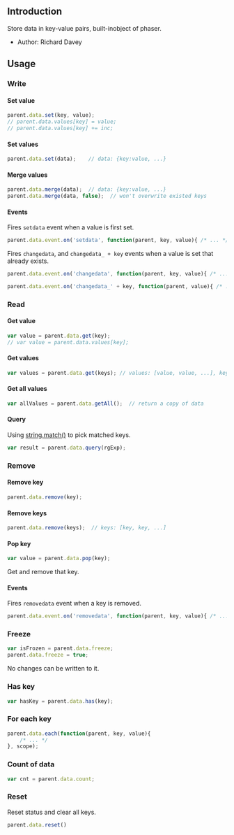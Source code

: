 ## Introduction

Store data in key-value pairs, built-inobject of phaser.

- Author: Richard Davey

## Usage

### Write

#### Set value

```javascript
parent.data.set(key, value);
// parent.data.values[key] = value;
// parent.data.values[key] += inc;
```

#### Set values

```javascript
parent.data.set(data);    // data: {key:value, ...}
```

#### Merge values

```javascript
parent.data.merge(data);  // data: {key:value, ...}
parent.data.merge(data, false);  // won't overwrite existed keys
```

#### Events

Fires `setdata` event when a value is first set.

```javascript
parent.data.event.on('setdata', function(parent, key, value){ /* ... */ });
```

Fires `changedata`, and `changedata_ + key` events when a value is set that already exists.

```javascript
parent.data.event.on('changedata', function(parent, key, value){ /* ... */ });
```

```javascript
parent.data.event.on('changedata_' + key, function(parent, value){ /* ... */ });
```

### Read

#### Get value

```javascript
var value = parent.data.get(key);
// var value = parent.data.values[key];
```

#### Get values

```javascript
var values = parent.data.get(keys); // values: [value, value, ...], keys: [key, key, ...]
```

#### Get all values

```javascript
var allValues = parent.data.getAll();  // return a copy of data
```

#### Query

Using [string.match()](https://developer.mozilla.org/en-US/docs/Web/JavaScript/Reference/Global_Objects/String/match) to pick matched keys.

```javascript
var result = parent.data.query(rgExp);
```

### Remove

#### Remove key

```javascript
parent.data.remove(key);
```

#### Remove keys

```javascript
parent.data.remove(keys);  // keys: [key, key, ...]
```

#### Pop key

```javascript
var value = parent.data.pop(key);
```

Get and remove that key.

#### Events

Fires `removedata` event when a key is removed.

```javascript
parent.data.event.on('removedata', function(parent, key, value){ /* ... */ });
```

### Freeze

```javascript
var isFrozen = parent.data.freeze;
parent.data.freeze = true;
```

No changes can be written to it.

### Has key

```javascript
var hasKey = parent.data.has(key);
```

### For each key

```javascript
parent.data.each(function(parent, key, value){
    /* ... */
}, scope);
```

### Count of data

```javascript
var cnt = parent.data.count;
```

### Reset

Reset status and clear all keys.

```javascript
parent.data.reset()
```